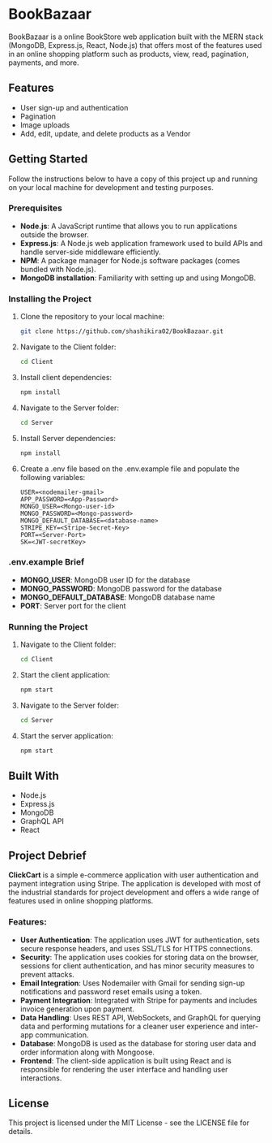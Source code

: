 # BookBazaar

BookBazaar is a online BookStore web application built with the MERN stack (MongoDB, Express.js, React, Node.js) that offers most of the features used in an online shopping platform such as products, view, read, pagination, payments, and more.

## Features

- User sign-up and authentication
- Pagination
- Image uploads
- Add, edit, update, and delete products as a Vendor

## Getting Started

Follow the instructions below to have a copy of this project up and running on your local machine for development and testing purposes.

### Prerequisites

- **Node.js**: A JavaScript runtime that allows you to run applications outside the browser.
- **Express.js**: A Node.js web application framework used to build APIs and handle server-side middleware efficiently.
- **NPM**: A package manager for Node.js software packages (comes bundled with Node.js).
- **MongoDB installation**: Familiarity with setting up and using MongoDB.

### Installing the Project

1. Clone the repository to your local machine:
   ```bash
   git clone https://github.com/shashikira02/BookBazaar.git
2. Navigate to the Client folder:
   ```bash
   cd Client
3. Install client dependencies:
   ```bash
   npm install
4. Navigate to the Server folder:
   ```bash
   cd Server
5. Install Server dependencies:
   ```bash
   npm install
6. Create a .env file based on the .env.example file and populate the following variables:
   ```env
   USER=<nodemailer-gmail>
   APP_PASSWORD=<App-Password>
   MONGO_USER=<Mongo-user-id>
   MONGO_PASSWORD=<Mongo-password>
   MONGO_DEFAULT_DATABASE=<database-name>
   STRIPE_KEY=<Stripe-Secret-Key>
   PORT=<Server-Port>
   SK=<JWT-secretKey>
   
### .env.example Brief

- **MONGO_USER**: MongoDB user ID for the database
- **MONGO_PASSWORD**: MongoDB password for the database
- **MONGO_DEFAULT_DATABASE**: MongoDB database name
- **PORT**: Server port for the client

### Running the Project

1. Navigate to the Client folder:
   ```bash
   cd Client
2. Start the client application:
   ```bash
   npm start
3. Navigate to the Server folder:
   ```bash
   cd Server
4. Start the server application:
   ```bash
   npm start

## Built With
- Node.js
- Express.js
- MongoDB
- GraphQL API
- React

## Project Debrief
**ClickCart** is a simple e-commerce application with user authentication and payment integration using Stripe. The application is developed with most of the industrial standards for project development and offers a wide range of features used in online shopping platforms.

### Features:
- **User Authentication**: The application uses JWT for authentication, sets secure response headers, and uses SSL/TLS for HTTPS connections.
- **Security**: The application uses cookies for storing data on the browser, sessions for client authentication, and has minor security measures to prevent attacks.
- **Email Integration**: Uses Nodemailer with Gmail for sending sign-up notifications and password reset emails using a token.
- **Payment Integration**: Integrated with Stripe for payments and includes invoice generation upon payment.
- **Data Handling**: Uses REST API, WebSockets, and GraphQL for querying data and performing mutations for a cleaner user experience and inter-app communication.
- **Database**: MongoDB is used as the database for storing user data and order information along with Mongoose.
- **Frontend**: The client-side application is built using React and is responsible for rendering the user interface and handling user interactions.

## License
This project is licensed under the MIT License - see the LICENSE file for details.
